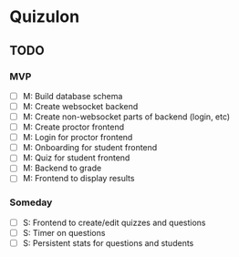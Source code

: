 # Quizulon



## TODO

### MVP

- [ ] M: Build database schema
- [ ] M: Create websocket backend
- [ ] M: Create non-websocket parts of backend (login, etc)
- [ ] M: Create proctor frontend
- [ ] M: Login for proctor frontend
- [ ] M: Onboarding for student frontend
- [ ] M: Quiz for student frontend
- [ ] M: Backend to grade
- [ ] M: Frontend to display results

### Someday

- [ ] S: Frontend to create/edit quizzes and questions
- [ ] S: Timer on questions
- [ ] S: Persistent stats for questions and students
